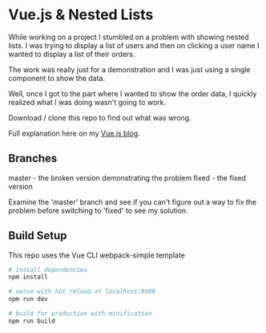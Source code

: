 # Vue.js & Nested Lists

While working on a project I stumbled on a problem with showing nested lists. I was trying to display a list of users and then on clicking a user name I wanted to display a list of their orders.

The work was really just for a demonstration and I was just using a single component to show the data.

Well, once I got to the part where I wanted to show the order data, I quickly realized what I was doing wasn't going to work. 

Download / clone this repo to find out what was wrong.

Full explanation here on my <a href="http://patrickwho.me/vue-js-nested-list-rendering/" target="_blank">Vue.js blog</a>.

## Branches

master - the broken version demonstrating the problem
fixed - the fixed version

Examine the 'master' branch and see if you can't figure out a way to fix the problem before switching to 'fixed' to see my solution.

## Build Setup

This repo uses the Vue CLI webpack-simple template

``` bash
# install dependencies
npm install

# serve with hot reload at localhost:8080
npm run dev

# build for production with minification
npm run build
```

